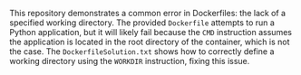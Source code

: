 This repository demonstrates a common error in Dockerfiles: the lack of a specified working directory.  The provided `Dockerfile` attempts to run a Python application, but it will likely fail because the `CMD` instruction assumes the application is located in the root directory of the container, which is not the case. The `DockerfileSolution.txt` shows how to correctly define a working directory using the `WORKDIR` instruction, fixing this issue.
